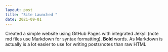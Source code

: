 ```yaml
---
layout: post
title: "Site Launched "
date: 2021-09-01
---
```


Created a simple website using GitHub Pages with integrated Jekyll (note md files use Markdown for syntax
formatting). **Bold** words. As Markdown is actually is a lot easier to use for writing posts/notes than raw
HTML
